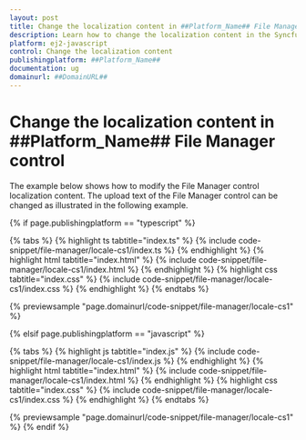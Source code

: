 ```yaml
---
layout: post
title: Change the localization content in ##Platform_Name## File Manager control | Syncfusion
description: Learn how to change the localization content in the Syncfusion ##Platform_Name## File Manager control of Syncfusion Essential JS 2 and more.
platform: ej2-javascript
control: Change the localization content 
publishingplatform: ##Platform_Name##
documentation: ug
domainurl: ##DomainURL##
---
```


# Change the localization content in ##Platform_Name## File Manager control

The example below shows how to modify the File Manager control localization content. The upload text of the File Manager control can be changed as illustrated in the following example.

{% if page.publishingplatform == "typescript" %}

 {% tabs %}
{% highlight ts tabtitle="index.ts" %}
{% include code-snippet/file-manager/locale-cs1/index.ts %}
{% endhighlight %}
{% highlight html tabtitle="index.html" %}
{% include code-snippet/file-manager/locale-cs1/index.html %}
{% endhighlight %}
{% highlight css tabtitle="index.css" %}
{% include code-snippet/file-manager/locale-cs1/index.css %}
{% endhighlight %}
{% endtabs %}

{% previewsample "page.domainurl/code-snippet/file-manager/locale-cs1" %}

{% elsif page.publishingplatform == "javascript" %}

{% tabs %}
{% highlight js tabtitle="index.js" %}
{% include code-snippet/file-manager/locale-cs1/index.js %}
{% endhighlight %}
{% highlight html tabtitle="index.html" %}
{% include code-snippet/file-manager/locale-cs1/index.html %}
{% endhighlight %}
{% highlight css tabtitle="index.css" %}
{% include code-snippet/file-manager/locale-cs1/index.css %}
{% endhighlight %}
{% endtabs %}

{% previewsample "page.domainurl/code-snippet/file-manager/locale-cs1" %}
{% endif %}